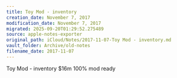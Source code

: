 ```yaml
---
title: Toy Mod - inventory
creation_date: November 7, 2017
modification_date: November 7, 2017
migrated: 2025-09-20T01:29:52.275489
source: apple-notes-exporter
original_path: iCloud/Notes/2017-11-07-Toy Mod - inventory.md
vault_folder: Archive/old-notes
filename_date: 2017-11-07
---
```



Toy Mod - inventory 
$16m 
100% mod ready
